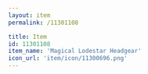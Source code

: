 ```yaml
---
layout: item
permalink: /11301108

title: Item
id: 11301108
item_name: 'Magical Lodestar Headgear'
icon_url: 'item/icon/11300696.png'
---
```


